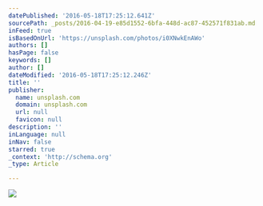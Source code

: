 ```yaml
---
datePublished: '2016-05-18T17:25:12.641Z'
sourcePath: _posts/2016-04-19-e85d1552-6bfa-448d-ac87-452571f831ab.md
inFeed: true
isBasedOnUrl: 'https://unsplash.com/photos/i0XNwkEnAWo'
authors: []
hasPage: false
keywords: []
author: []
dateModified: '2016-05-18T17:25:12.246Z'
title: ''
publisher:
  name: unsplash.com
  domain: unsplash.com
  url: null
  favicon: null
description: ''
inLanguage: null
inNav: false
starred: true
_context: 'http://schema.org'
_type: Article

---
```

![](https://images.unsplash.com/photo-1460954824840-97d4e5ae54bb?crop=entropy&fit=crop&fm=jpg&h=1275&ixjsv=2.1.0&ixlib=rb-0.3.5&q=80&w=2500)